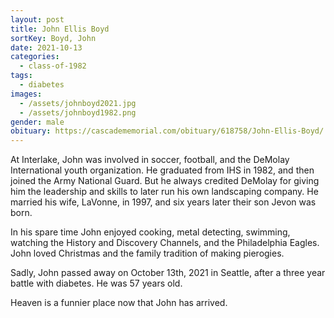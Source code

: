 ```yaml
---
layout: post
title: John Ellis Boyd
sortKey: Boyd, John
date: 2021-10-13
categories:
  - class-of-1982
tags:
  - diabetes
images:
  - /assets/johnboyd2021.jpg
  - /assets/johnboyd1982.png
gender: male
obituary: https://cascadememorial.com/obituary/618758/John-Ellis-Boyd/
---
```


At Interlake, John was involved in soccer, football, and the DeMolay International youth organization. He graduated from IHS in 1982, and then joined the Army National Guard. But he always credited DeMolay for giving him the leadership and skills to later run his own landscaping company. He married his wife, LaVonne, in 1997, and six years later their son Jevon was born.

In his spare time John enjoyed cooking, metal detecting, swimming, watching the History and Discovery Channels, and the Philadelphia Eagles. John loved Christmas and the family tradition of making pierogies.

Sadly, John passed away on October 13th, 2021 in Seattle, after a three year battle with diabetes. He was 57 years old.

Heaven is a funnier place now that John has arrived.
